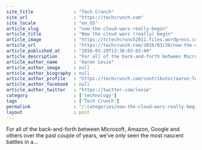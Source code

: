 ```yaml
---
site_title               : "Tech Crunch"
site_url                 : "https://techcrunch.com"
site_locale              : "en_US"
article_slug             : "now-the-cloud-wars-really-begin"
article_title            : "Now the cloud wars (really) begin"
article_image            : "https://tctechcrunch2011.files.wordpress.com/2016/01/shutterstock_221594155.jpg?w=764&h=400&crop=1"
article_url              : "https://techcrunch.com/2016/03/20/now-the-cloud-wars-really-begin/"
article_published_at     : "2016-03-20T13:30:03-03:00"
article_description      : "For all of the back-and-forth between Microsoft, Amazon, Google and others over the past couple of years, we’ve only seen the most nascent battles in a..."
article_author_name      : "Aaron Levie"
article_author_image     : null
article_author_biography : null
article_author_profile   : "https://techcrunch.com/contributor/aaron-levie/"
article_author_facebook  : null
article_author_twitter   : "https://twitter.com/levie"
category                 : ['technology']
tags                     : ['Tech Crunch']
permalink                : "/:categories/now-the-cloud-wars-really-begin/"
layout                   : post
---
```


For all of the back-and-forth between Microsoft, Amazon, Google and others over the past couple of years, we’ve only seen the most nascent battles in a...
